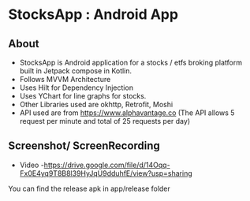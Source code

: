 # StocksApp : Android App 

## About

- StocksApp is Android application for a stocks / etfs broking platform built in Jetpack compose in Kotlin.
- Follows MVVM Architecture
- Uses Hilt for Dependency Injection
- Uses YChart for line graphs for stocks.
- Other Libraries used are  okhttp, Retrofit, Moshi
- API used are from https://www.alphavantage.co (The API allows 5 request per minute and total of 25 requests per day)

## Screenshot/ ScreenRecording
- Video -https://drive.google.com/file/d/14Oqq-Fx0E4yq9T8B8l39HyJqU9dduhfE/view?usp=sharing

You can find the release apk in app/release folder
